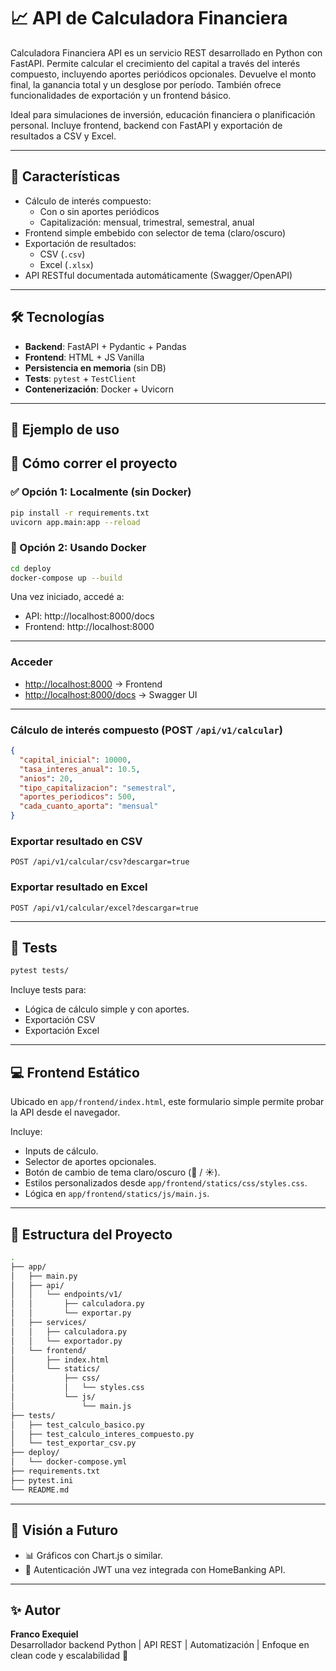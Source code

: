 
# 📈 API de Calculadora Financiera

Calculadora Financiera API es un servicio REST desarrollado en Python con FastAPI. Permite calcular el crecimiento del capital a través del interés compuesto, incluyendo aportes periódicos opcionales. Devuelve el monto final, la ganancia total y un desglose por período. También ofrece funcionalidades de exportación y un frontend básico.

Ideal para simulaciones de inversión, educación financiera o planificación personal. Incluye frontend, backend con FastAPI y exportación de resultados a CSV y Excel.

---


## 🚀 Características

- Cálculo de interés compuesto:
  - Con o sin aportes periódicos
  - Capitalización: mensual, trimestral, semestral, anual
- Frontend simple embebido con selector de tema (claro/oscuro)
- Exportación de resultados:
  - CSV (`.csv`)
  - Excel (`.xlsx`)
- API RESTful documentada automáticamente (Swagger/OpenAPI)

---

## 🛠️ Tecnologías

- **Backend**: FastAPI + Pydantic + Pandas
- **Frontend**: HTML + JS Vanilla
- **Persistencia en memoria** (sin DB)
- **Tests**: `pytest` + `TestClient`
- **Contenerización**: Docker + Uvicorn

---

## 🧪 Ejemplo de uso
## 🚀 Cómo correr el proyecto

### ✅ Opción 1: Localmente (sin Docker)

```bash
pip install -r requirements.txt
uvicorn app.main:app --reload
```

### 🐳 Opción 2: Usando Docker

```bash
cd deploy
docker-compose up --build
```

Una vez iniciado, accedé a:

- API: http://localhost:8000/docs
- Frontend: http://localhost:8000

---

### Acceder

- [http://localhost:8000](http://localhost:8000) → Frontend
- [http://localhost:8000/docs](http://localhost:8000/docs) → Swagger UI 

---

### Cálculo de interés compuesto (POST `/api/v1/calcular`)

```json
{
  "capital_inicial": 10000,
  "tasa_interes_anual": 10.5,
  "anios": 20,
  "tipo_capitalizacion": "semestral",
  "aportes_periodicos": 500,
  "cada_cuanto_aporta": "mensual"
}
```

### Exportar resultado en CSV

```
POST /api/v1/calcular/csv?descargar=true
```

### Exportar resultado en Excel

```
POST /api/v1/calcular/excel?descargar=true
```

---

## 🧪 Tests

```bash
pytest tests/
```

Incluye tests para:
- Lógica de cálculo simple y con aportes.
- Exportación CSV
- Exportación Excel

---
## 💻 Frontend Estático

Ubicado en `app/frontend/index.html`, este formulario simple permite probar la API desde el navegador.

Incluye:
- Inputs de cálculo.
- Selector de aportes opcionales.
- Botón de cambio de tema claro/oscuro (🌙 / ☀️).
- Estilos personalizados desde `app/frontend/statics/css/styles.css`.
- Lógica en `app/frontend/statics/js/main.js`.

---
## 📂 Estructura del Proyecto

```bash
.
├── app/
│   ├── main.py
│   ├── api/
│   │   └── endpoints/v1/
│   │       ├── calculadora.py
│   │       └── exportar.py
│   ├── services/
│   │   ├── calculadora.py
│   │   └── exportador.py
│   └── frontend/
│       ├── index.html
│       └── statics/
│           ├── css/
│           │   └── styles.css
│           └── js/
│               └── main.js
├── tests/
│   ├── test_calculo_basico.py
│   ├── test_calculo_interes_compuesto.py
│   └── test_exportar_csv.py
├── deploy/
│   └── docker-compose.yml
├── requirements.txt
├── pytest.ini
└── README.md
```

---

## 🧠 Visión a Futuro

- 📊 Gráficos con Chart.js o similar.
- 🔐 Autenticación JWT una vez integrada con HomeBanking API.

---



## ✨ Autor

**Franco Exequiel**  
Desarrollador backend Python | API REST | Automatización | Enfoque en clean code y escalabilidad 🚀

